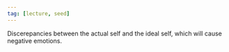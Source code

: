 ```yaml
---
tag: [lecture, seed]
---
```

Discerepancies between the actual self and the ideal self, which will cause negative emotions.
